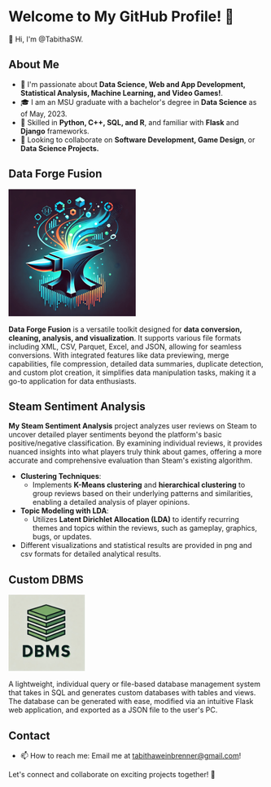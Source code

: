 # Welcome to My GitHub Profile! 🚀

👋 Hi, I'm @TabithaSW.

## About Me

- 👀 I'm passionate about **Data Science, Web and App Development, Statistical Analysis, Machine Learning, and Video Games!**.
- 🎓 I am an MSU graduate with a bachelor's degree in **Data Science** as of May, 2023.
- 🌱 Skilled in **Python, C++, SQL, and R**, and familiar with **Flask** and **Django** frameworks.
- 💞️ Looking to collaborate on **Software Development, Game Design**, or **Data Science Projects.**

## Data Forge Fusion
<img src="Forge.png" alt="Data Forge Fusion" width="250" height="250">

**Data Forge Fusion** is a versatile toolkit designed for **data conversion, cleaning, analysis, and visualization**. It supports various file formats including XML, CSV, Parquet, Excel, and JSON, allowing for seamless conversions. With integrated features like data previewing, merge capabilities, file compression, detailed data summaries, duplicate detection, and custom plot creation, it simplifies data manipulation tasks, making it a go-to application for data enthusiasts.

## Steam Sentiment Analysis

**My Steam Sentiment Analysis** project analyzes user reviews on Steam to uncover detailed player sentiments beyond the platform's basic positive/negative classification. By examining individual reviews, it provides nuanced insights into what players truly think about games, offering a more accurate and comprehensive evaluation than Steam's existing algorithm. 
- **Clustering Techniques**: 
  - Implements **K-Means clustering** and **hierarchical clustering** to group reviews based on their underlying patterns and similarities, enabling a detailed analysis of player opinions.
- **Topic Modeling with LDA**: 
  - Utilizes **Latent Dirichlet Allocation (LDA)** to identify recurring themes and topics within the reviews, such as gameplay, graphics, bugs, or updates.
- Different visualizations and statistical results are provided in png and csv formats for detailed analytical results.

## Custom DBMS
<img src="DBMS_Logo.png" alt="DBMS" width="150" height="150">

A lightweight, individual query or file-based database management system that takes in SQL and generates custom databases with tables and views. The database can be generated with ease, modified via an intuitive Flask web application, and exported as a JSON file to the user's PC.

## Contact
- 📫 How to reach me: Email me at tabithaweinbrenner@gmail.com!

Let's connect and collaborate on exciting projects together! 🌟
